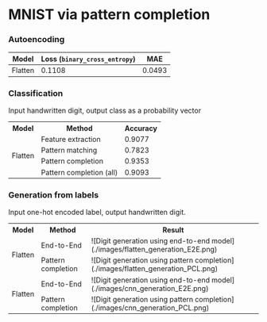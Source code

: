 # MNIST via pattern completion


### Autoencoding

Model | Loss (`binary_cross_entropy`) | MAE
--- | --- | ----
Flatten | 0.1108 | 0.0493


### Classification 
Input handwritten digit, output class as a probability vector

<table>
  <tr>
    <th>Model</th>
    <th>Method</th>
    <th>Accuracy</th>
  </tr>
  <tr>
    <td rowspan="4">Flatten</td>
    <td>Feature extraction</td>
    <td>0.9077</td>
  </tr>
  <tr>
    <td>Pattern matching</td>
    <td>0.7823</td>
  </tr>
  <tr>
    <td>Pattern completion</td>
    <td>0.9353</td>
  </tr>
  <tr>
    <td>Pattern completion (all)</td>
    <td>0.9093</td>
  </tr>
</table>



### Generation from labels 
Input one-hot encoded label, output handwritten digit.

<table>
  <tr>
    <th>Model</th>
    <th>Method</th>
    <th>Result</th>
  </tr>
  <tr>
    <td rowspan="2">Flatten</td>
    <td>End-to-End</td>
    <td>![Digit generation using end-to-end model](./images/flatten_generation_E2E.png)</td>
  </tr>
  <tr>
    <td>Pattern completion</td>
    <td>![Digit generation using pattern completion](./images/flatten_generation_PCL.png)</td>
  </tr>
  <tr>
    <td rowspan="2">Flatten</td>
    <td>End-to-End</td>
    <td>![Digit generation using end-to-end model](./images/cnn_generation_E2E.png)</td>
  </tr>
  <tr>
    <td>Pattern completion</td>
    <td>![Digit generation using pattern completion](./images/cnn_generation_PCL.png)</td>
  </tr>
</table>